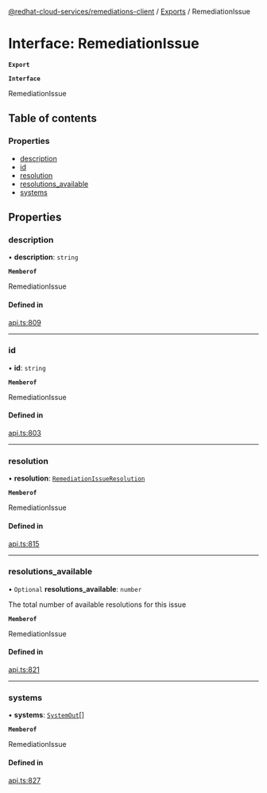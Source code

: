 [@redhat-cloud-services/remediations-client](../README.md) / [Exports](../modules.md) / RemediationIssue

# Interface: RemediationIssue

**`Export`**

**`Interface`**

RemediationIssue

## Table of contents

### Properties

- [description](RemediationIssue.md#description)
- [id](RemediationIssue.md#id)
- [resolution](RemediationIssue.md#resolution)
- [resolutions\_available](RemediationIssue.md#resolutions_available)
- [systems](RemediationIssue.md#systems)

## Properties

### description

• **description**: `string`

**`Memberof`**

RemediationIssue

#### Defined in

[api.ts:809](https://github.com/RedHatInsights/javascript-clients/blob/master/packages/remediations/api.ts#L809)

___

### id

• **id**: `string`

**`Memberof`**

RemediationIssue

#### Defined in

[api.ts:803](https://github.com/RedHatInsights/javascript-clients/blob/master/packages/remediations/api.ts#L803)

___

### resolution

• **resolution**: [`RemediationIssueResolution`](RemediationIssueResolution.md)

**`Memberof`**

RemediationIssue

#### Defined in

[api.ts:815](https://github.com/RedHatInsights/javascript-clients/blob/master/packages/remediations/api.ts#L815)

___

### resolutions\_available

• `Optional` **resolutions\_available**: `number`

The total number of available resolutions for this issue

**`Memberof`**

RemediationIssue

#### Defined in

[api.ts:821](https://github.com/RedHatInsights/javascript-clients/blob/master/packages/remediations/api.ts#L821)

___

### systems

• **systems**: [`SystemOut`](SystemOut.md)[]

**`Memberof`**

RemediationIssue

#### Defined in

[api.ts:827](https://github.com/RedHatInsights/javascript-clients/blob/master/packages/remediations/api.ts#L827)
